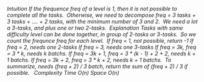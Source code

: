 *Intuition
If the frequence freq of a level is 1,
then it is not possible to complete all the tasks.
​
Otherwise, we need to decompose freq = 3 tasks + 3 tasks + .... + 2 tasks,
with the minimum number of 3 and 2.
​
We need a lot a 3-tasks, and plus one or two 2-tasks.
​
​
Explanation
Tasks with same difficulty level can be done together,
in group of 2-tasks or 3-tasks.
​
So we count the frequnce freq for each level.
​
If freq = 1, not possible, return -1
If freq = 2, needs one 2-tasks
If freq = 3, needs one 3-tasks
If freq = 3k, freq = 3 * k, needs k batchs.
If freq = 3k + 1, freq = 3 * (k - 1) + 2 + 2, needs k + 1 batchs.
If freq = 3k + 2, freq = 3 * k + 2, needs k + 1 batchs.
​
To summarize, needs (freq + 2) / 3 batch,
return the sum of (freq + 2) / 3 if possible.
​
​
Complexity
Time O(n)
Space O(n)*